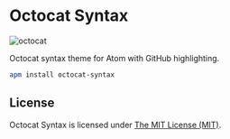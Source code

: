 # Octocat Syntax

![octocat](https://cloud.githubusercontent.com/assets/499192/11710436/7965dc4e-9f1f-11e5-81dd-0a344c90c50a.png)

Octocat syntax theme for Atom with GitHub highlighting.

```bash
apm install octocat-syntax
```

## License

Octocat Syntax is licensed under [The MIT License (MIT)](LICENSE).

